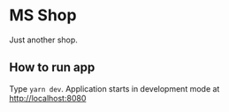 # MS Shop

Just another shop.

## How to run app

Type `yarn dev`. Application starts in development mode at [http://localhost:8080](http://localhost:8080)